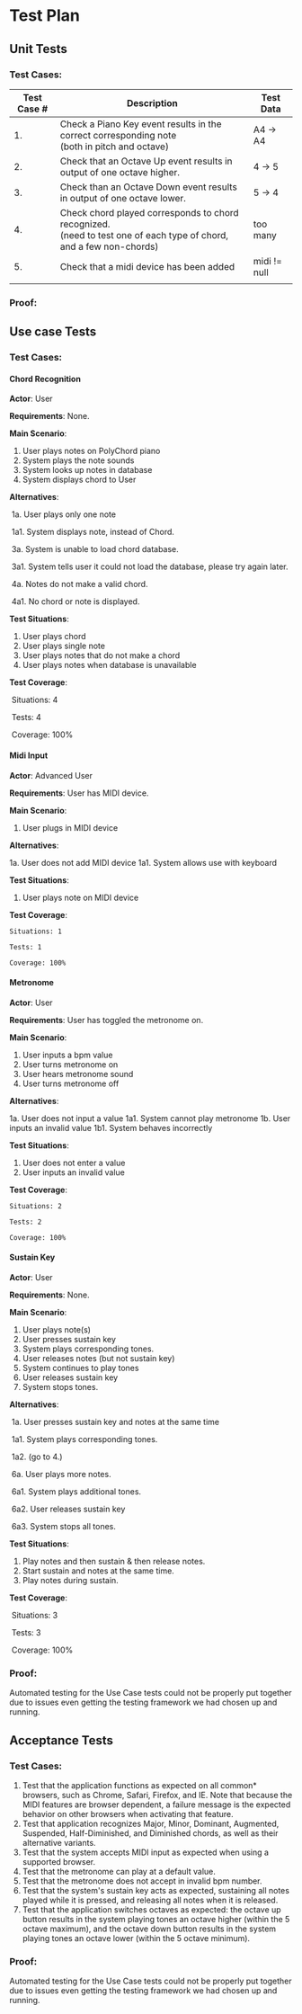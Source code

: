 # Test Plan

## Unit Tests

### Test Cases:

| Test Case # | Description                                                  | Test Data |
| ----------- | ------------------------------------------------------------ | --------- |
| 1.          | Check a Piano Key event results in the correct corresponding note <br />(both in pitch and octave) | A4 -> A4  |
| 2.          | Check that an Octave Up event results in output of one octave higher. | 4 -> 5    |
| 3.          | Check than an Octave Down event results in output of one octave lower. | 5 -> 4    |
| 4.          | Check chord played corresponds to chord recognized.<br />(need to test one of each type of chord, and a few non-chords) | too many  |
| 5.          | Check that a midi device has been added | midi != null  |
|             |                                                              |           |

### Proof:

## Use case Tests

### Test Cases:

#### Chord Recognition

**Actor**: User

**Requirements**: None.

**Main Scenario**:

1. User plays notes on PolyChord piano
2. System plays the note sounds
3. System looks up notes in database
4. System displays chord to User

**Alternatives**:

​	1a. User plays only one note

​	1a1. System displays note, instead of Chord.

​	3a. System is unable to load chord database.

​	3a1. System tells user it could not load the database, please try again later.

​	4a. Notes do not make a valid chord.

​	4a1. No chord or note is displayed.

**Test Situations**:

1. User plays chord
2. User plays single note
3. User plays notes that do not make a chord
4. User plays notes when database is unavailable

**Test Coverage**:

​	Situations: 4

​	Tests: 4

​	Coverage: 100%

#### Midi Input

**Actor**: Advanced User

**Requirements**: User has MIDI device.

**Main Scenario**:

1. User plugs in MIDI device 

**Alternatives**:

1a. User does not add MIDI device
1a1. System allows use with keyboard

**Test Situations**:

1. User plays note on MIDI device

**Test Coverage**:

	Situations: 1
	
	Tests: 1
	
	Coverage: 100%

#### Metronome

**Actor**: User

**Requirements**: User has toggled the metronome on.

**Main Scenario**:

1. User inputs a bpm value
2. User turns metronome on
3. User hears metronome sound
4. User turns metronome off

**Alternatives**:

1a. User does not input a value
1a1. System cannot play metronome
1b. User inputs an invalid value
1b1. System behaves incorrectly

**Test Situations**:

1. User does not enter a value
1. User inputs an invalid value

**Test Coverage**:

	Situations: 2
	
	Tests: 2
	
	Coverage: 100%

#### Sustain Key

**Actor**: User

**Requirements**: None.

**Main Scenario**:

1. User plays note(s)
2. User presses sustain key
3. System plays corresponding tones.
4. User releases notes (but not sustain key)
5. System continues to play tones
6. User releases sustain key
7. System stops tones.

**Alternatives**:

​	1a. User presses sustain key and notes at the same time

​	1a1. System plays corresponding tones.

​	1a2. (go to 4.)

​	6a. User plays more notes.

​	6a1. System plays additional tones.

​	6a2. User releases sustain key

​	6a3. System stops all tones.

**Test Situations**:

1. Play notes and then sustain & then release notes.
2. Start sustain and notes at the same time.
3. Play notes during sustain.

**Test Coverage**:

​	Situations: 3

​	Tests: 3

​	Coverage: 100%

### Proof:

Automated testing for the Use Case tests could not be properly put together due to issues even getting the testing framework we had chosen up and running.

## Acceptance Tests

### Test Cases:

1. Test that the application functions as expected on all common* browsers, such as Chrome, Safari, Firefox, and IE. Note that because the MIDI features are browser dependent, a failure message is the expected behavior on other browsers when activating that feature.
2. Test that application recognizes Major, Minor, Dominant, Augmented, Suspended, Half-Diminished, and Diminished chords, as well as their alternative variants.
3. Test that the system accepts MIDI input as expected when using a supported browser.
4. Test that the metronome can play at a default value.
5. Test that the metronome does not accept in invalid bpm number.
6. Test that the system's sustain key acts as expected, sustaining all notes played while it is pressed, and releasing all notes when it is released.
7. Test that the application switches octaves as expected: the octave up button results in the system playing tones an octave higher (within the 5 octave maximum), and the octave down button results in the system playing tones an octave lower (within the 5 octave minimum).

### Proof:

Automated testing for the Use Case tests could not be properly put together due to issues even getting the testing framework we had chosen up and running.

